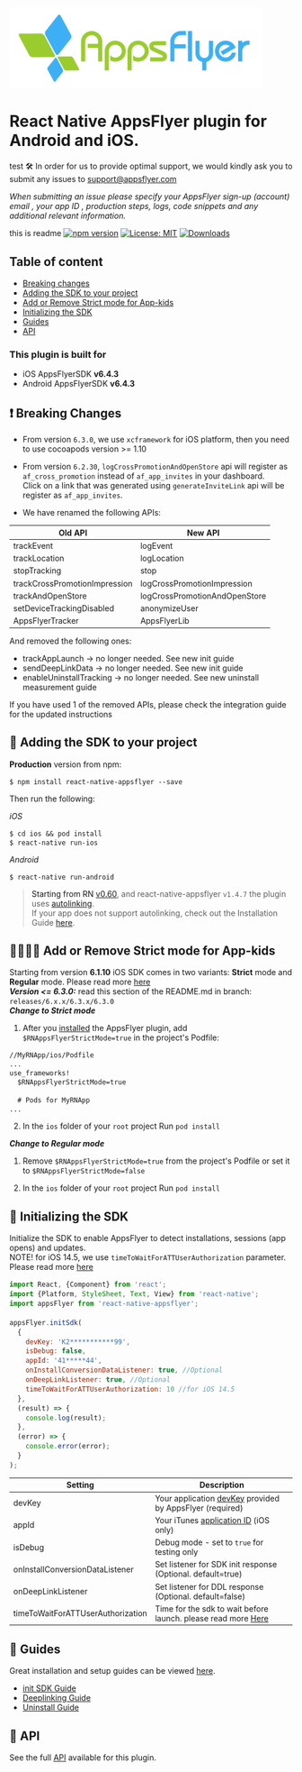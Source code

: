 
<img src="https://raw.githubusercontent.com/AppsFlyerSDK/appsflyer-capacitor-plugin/main/assets/AFLogo_primary.png"  width="450">

# React Native AppsFlyer plugin for Android and iOS.
test
🛠 In order for us to provide optimal support, we would kindly ask you to submit any issues to support@appsflyer.com

*When submitting an issue please specify your AppsFlyer sign-up (account) email , your app ID , production steps, logs, code snippets and any additional relevant information.*

this is readme
[![npm version](https://badge.fury.io/js/react-native-appsflyer.svg)](https://badge.fury.io/js/react-native-appsflyer)
[![License: MIT](https://img.shields.io/badge/License-MIT-blue.svg)](https://opensource.org/licenses/MIT)
[![Downloads](https://img.shields.io/npm/dm/react-native-appsflyer.svg)](https://www.npmjs.com/package/react-native-appsflyer)
## Table of content

- [Breaking changes](#breaking-changes)
- [Adding the SDK to your project](#installation)
- [Add or Remove Strict mode for App-kids](#appKids)
- [Initializing the SDK](#init-sdk)
- [Guides](#guides)
- [API](#api)

### <a id="plugin-build-for"> This plugin is built for

- iOS AppsFlyerSDK **v6.4.3**
- Android AppsFlyerSDK **v6.4.3**

## <a id="breaking-changes"> ❗ Breaking Changes

- From version `6.3.0`, we use `xcframework` for iOS platform, then you need to use cocoapods version >= 1.10

- From version `6.2.30`, `logCrossPromotionAndOpenStore`  api will register as `af_cross_promotion` instead of `af_app_invites` in your dashboard.<br>
Click on a link that was generated using `generateInviteLink` api will be register as `af_app_invites`.

- We have renamed the following APIs:

| Old API                       | New API                       |
| ------------------------------|-------------------------------|
| trackEvent                    | logEvent                      |
| trackLocation                 | logLocation                   |
| stopTracking                  | stop                          |
| trackCrossPromotionImpression | logCrossPromotionImpression   |
| trackAndOpenStore             | logCrossPromotionAndOpenStore |
| setDeviceTrackingDisabled     | anonymizeUser                 |
| AppsFlyerTracker    | AppsFlyerLib                 |

And removed the following ones:

- trackAppLaunch -> no longer needed. See new init guide
- sendDeepLinkData -> no longer needed. See new init guide
- enableUninstallTracking -> no longer needed. See new uninstall measurement guide

If you have used 1 of the removed APIs, please check the integration guide for the updated instructions

## <a id="installation"> 📲 Adding the SDK to your project

**Production** version from npm:
```
$ npm install react-native-appsflyer --save
```

Then run the following:

*iOS*
```
$ cd ios && pod install
$ react-native run-ios
```

*Android*
```
$ react-native run-android
```

> Starting from RN [v0.60](https://facebook.github.io/react-native/blog/2019/07/03/version-60), and react-native-appsflyer `v1.4.7` the plugin uses [autolinking](https://github.com/react-native-community/cli/blob/master/docs/autolinking.md). <br/>
If your app does not support autolinking, check out the Installation Guide [here](./Docs/Installation.md).

## <a id="appKids"> 👨‍👩‍👧‍👦 Add or Remove Strict mode for App-kids

Starting from version **6.1.10** iOS SDK comes in two variants: **Strict** mode and **Regular** mode. Please read more [here](https://support.appsflyer.com/hc/en-us/articles/207032066#integration-strict-mode-sdk) <br>
***Version <= 6.3.0:*** read this section of the README.md in branch: `releases/6.x.x/6.3.x/6.3.0`<br>
***Change to Strict mode***<br>
1. After you [installed](#installation) the AppsFlyer plugin, add `$RNAppsFlyerStrictMode=true` in the project's Podfile:
```
//MyRNApp/ios/Podfile
...
use_frameworks!
  $RNAppsFlyerStrictMode=true

  # Pods for MyRNApp
...

```
2. In the `ios` folder of your `root` project Run `pod install`

***Change to Regular mode***<br>
1. Remove `$RNAppsFlyerStrictMode=true` from the project's Podfile or set it to `$RNAppsFlyerStrictMode=false`

2. In the `ios` folder of your `root` project Run `pod install`
## <a id="init-sdk"> 🚀 Initializing the SDK

Initialize the SDK to enable AppsFlyer to detect installations, sessions (app opens) and updates.<br>
NOTE! for iOS 14.5, we use `timeToWaitForATTUserAuthorization` parameter. Please read more [here](https://support.appsflyer.com/hc/en-us/articles/207032066-iOS-SDK-V6-X-integration-guide-for-developers#integration-33-configuring-app-tracking-transparency-att-support)

```javascript
import React, {Component} from 'react';
import {Platform, StyleSheet, Text, View} from 'react-native';
import appsFlyer from 'react-native-appsflyer';

appsFlyer.initSdk(
  {
    devKey: 'K2***********99',
    isDebug: false,
    appId: '41*****44',
    onInstallConversionDataListener: true, //Optional
    onDeepLinkListener: true, //Optional
    timeToWaitForATTUserAuthorization: 10 //for iOS 14.5
  },
  (result) => {
    console.log(result);
  },
  (error) => {
    console.error(error);
  }
);
```

| Setting  | Description   |
| -------- | ------------- |
| devKey   | Your application [devKey](https://support.appsflyer.com/hc/en-us/articles/211719806-Global-app-settings-#sdk-dev-key) provided by AppsFlyer (required)  |
| appId      | Your iTunes [application ID](https://support.appsflyer.com/hc/en-us/articles/207377436-Adding-a-new-app#available-in-the-app-store-google-play-store-windows-phone-store)  (iOS only)  |
| isDebug    | Debug mode - set to `true` for testing only  |
|onInstallConversionDataListener| Set listener for SDK init response (Optional. default=true) |
|onDeepLinkListener| Set listener for DDL response (Optional. default=false) |
|timeToWaitForATTUserAuthorization| Time for the sdk to wait before launch. please read more [Here](https://support.appsflyer.com/hc/en-us/articles/207032066-iOS-SDK-V6-X-integration-guide-for-developers#additional-apis-configuring-app-tracking-transparency-att-support) |


 ## <a id="guides"> 📖 Guides

Great installation and setup guides can be viewed [here](/Docs/Guides.md).
- [init SDK Guide](/Docs/Guides.md#init-sdk)
- [Deeplinking Guide](/Docs/Guides.md#deeplinking)
- [Uninstall Guide](/Docs/Guides.md#measure-app-uninstalls)



## <a id="api"> 📑 API

See the full [API](/Docs/API.md) available for this plugin.
